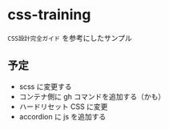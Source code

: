 # css-training

`CSS設計完全ガイド` を参考にしたサンプル

## 予定

- scss に変更する
- コンテナ側に gh コマンドを追加する（かも）
- ハードリセット CSS に変更
- accordion に js を追加する
